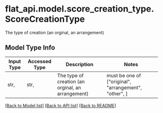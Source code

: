 # flat_api.model.score_creation_type.ScoreCreationType

The type of creation (an orginal, an arrangement)

## Model Type Info
Input Type | Accessed Type | Description | Notes
------------ | ------------- | ------------- | -------------
str,  | str,  | The type of creation (an orginal, an arrangement) | must be one of ["original", "arrangement", "other", ] 

[[Back to Model list]](../../README.md#documentation-for-models) [[Back to API list]](../../README.md#documentation-for-api-endpoints) [[Back to README]](../../README.md)

